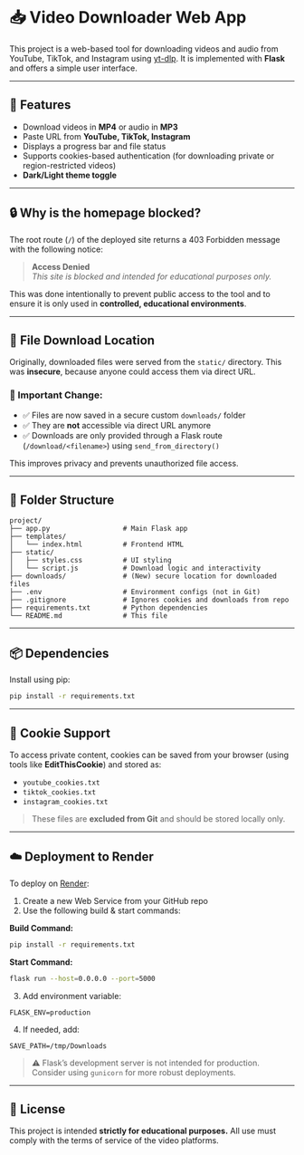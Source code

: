 # 📥 Video Downloader Web App

This project is a web-based tool for downloading videos and audio from YouTube, TikTok, and Instagram using [yt-dlp](https://github.com/yt-dlp/yt-dlp). It is implemented with **Flask** and offers a simple user interface.

---

## 🚀 Features
- Download videos in **MP4** or audio in **MP3**
- Paste URL from **YouTube, TikTok, Instagram**
- Displays a progress bar and file status
- Supports cookies-based authentication (for downloading private or region-restricted videos)
- **Dark/Light theme toggle**

---

## 🔒 Why is the homepage blocked?
The root route (`/`) of the deployed site returns a 403 Forbidden message with the following notice:

> **Access Denied**  
> *This site is blocked and intended for educational purposes only.*

This was done intentionally to prevent public access to the tool and to ensure it is only used in **controlled, educational environments**.

---

## 📁 File Download Location
Originally, downloaded files were served from the `static/` directory. This was **insecure**, because anyone could access them via direct URL.

### 🔐 Important Change:
- ✅ Files are now saved in a secure custom `downloads/` folder
- ✅ They are **not** accessible via direct URL anymore
- ✅ Downloads are only provided through a Flask route (`/download/<filename>`) using `send_from_directory()`

This improves privacy and prevents unauthorized file access.

---

## 📂 Folder Structure
```
project/
├── app.py                  # Main Flask app
├── templates/
│   └── index.html          # Frontend HTML
├── static/
│   ├── styles.css          # UI styling
│   └── script.js           # Download logic and interactivity
├── downloads/              # (New) secure location for downloaded files
├── .env                    # Environment configs (not in Git)
├── .gitignore              # Ignores cookies and downloads from repo
├── requirements.txt        # Python dependencies
└── README.md               # This file
```

---

## 📦 Dependencies
Install using pip:
```bash
pip install -r requirements.txt
```

---

## 💾 Cookie Support
To access private content, cookies can be saved from your browser (using tools like **EditThisCookie**) and stored as:
- `youtube_cookies.txt`
- `tiktok_cookies.txt`
- `instagram_cookies.txt`

> These files are **excluded from Git** and should be stored locally only.

---

## ☁️ Deployment to Render
To deploy on [Render](https://render.com):

1. Create a new Web Service from your GitHub repo
2. Use the following build & start commands:

**Build Command:**
```bash
pip install -r requirements.txt
```

**Start Command:**
```bash
flask run --host=0.0.0.0 --port=5000
```

3. Add environment variable:
```env
FLASK_ENV=production
```

4. If needed, add:
```env
SAVE_PATH=/tmp/Downloads
```

> ⚠️ Flask’s development server is not intended for production. Consider using `gunicorn` for more robust deployments.

---

## 📜 License
This project is intended **strictly for educational purposes.**
All use must comply with the terms of service of the video platforms.
